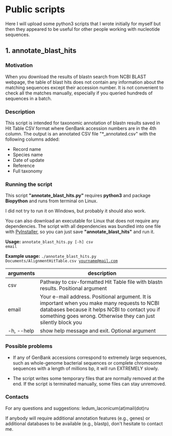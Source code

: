 # Public scripts
Here I will upload some python3 scripts that I wrote initially for myself but then they appeared to be useful for other people working with nucleotide sequences.
## 1. annotate_blast_hits
### Motivation

When you download the results of blastn search from NCBI BLAST webpage, the table of blast hits does not contain any information about the matching sequences except their accession number.
It is not convenient to check all the matches manually, especially if you queried hundreds of sequences in a batch.

### Description

This script is intended for taxonomic annotation of blastn results saved in Hit Table CSV format where GenBank accession numbers are in the 4th column.
The output is an annotated CSV file "*_annotated.csv" with the following columns added:

* Record name
* Species name
* Date of update
* Reference
* Full taxonomy

### Running the script
This script **"annotate_blast_hits.py"** requires **python3** and package **Biopython** and runs from terminal on Linux.

I did not try to run it on Windows, but probably it should also work.

You can also download an executable for Linux that does not require any dependencies. The script with all dependencies was bundled into one file with [PyInstaller](http://www.pyinstaller.org/), so you can just save **"annotate_blast_hits"** and run it.



**Usage:**  <code>annotate_blast_hits.py [-h] csv email</code>

**Example usage:** <code>./annotate_blast_hits.py Documents/AlignmentHitTable.csv yourname@mail.com</code>

| arguments | description |
| --- | --- |
| csv | Pathway to csv-formatted Hit Table file with blastn results. Positional argument |
| email | Your e-mail address. Positional argument. It is important when you make many requests to NCBI databases because it helps NCBI to contact you if something goes wrong. Otherwise they can just silently block you |
| -h, --help | show help message and exit. Optional argument |


### Possible problems
* If any of GenBank accessions correspond to extremely large sequences, such as whole-genome bacterial sequences or complete chromosome sequences with a length of millions bp, it will run EXTREMELY slowly.

* The script writes some temporary files that are normally removed at the end. If the script is terminated manually, some files can stay unremoved.

### Contacts
For any questions and suggestions: ledum_laconicum(at)mail(dot)ru

If anybody will require additional annotation features (e.g., genes) or additional databases to be available (e.g., blastp), don't hesitate to contact me.
